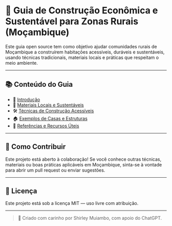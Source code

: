 # 🏡 Guia de Construção Econômica e Sustentável para Zonas Rurais (Moçambique)

Este guia open source tem como objetivo ajudar comunidades rurais de Moçambique a construírem habitações acessíveis, duráveis e sustentáveis, usando técnicas tradicionais, materiais locais e práticas que respeitam o meio ambiente.

---

## 📚 Conteúdo do Guia

- 📘 [Introdução](guia/introducao.md)  
- 🧱 [Materiais Locais e Sustentáveis](guia/materiais.md)  
- 🛠️ [Técnicas de Construção Acessíveis](guia/tecnicas.md)  
- 🏠 [Exemplos de Casas e Estruturas](guia/exemplos.md)  
- 🔗 [Referências e Recursos Úteis](guia/referencias.md)

---

## 🤝 Como Contribuir

Este projeto está aberto à colaboração! Se você conhece outras técnicas, materiais ou boas práticas aplicáveis em Moçambique, sinta-se à vontade para abrir um pull request ou enviar sugestões.

---

## 📄 Licença

Este projeto está sob a licença MIT — uso livre com atribuição.

---

> 🌱 Criado com carinho por Shirley Muiambo, com apoio do ChatGPT.
